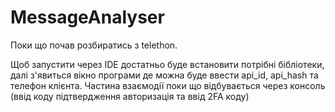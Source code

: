 # MessageAnalyser

Поки що почав розбиратись з telethon.

Щоб запустити через IDE достатньо буде встановити потрібні бібліотеки, далі з'явиться вікно програми де можна буде ввести api_id, api_hash та телефон клієнта. 
Частина взаємодії поки що відбувається через консоль (ввід коду підтвердження авторизація та ввід 2FA коду)
